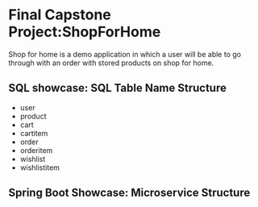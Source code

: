 # Final Capstone Project:ShopForHome  

Shop for home is a demo application in which a user will be able to go through with an order with stored products on shop for home. 


## SQL showcase: SQL Table Name Structure

- user
- product
- cart
- cartitem
- order
- orderitem
- wishlist
- wishlistitem

## Spring Boot Showcase: Microservice Structure
